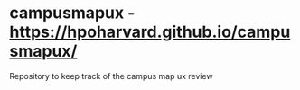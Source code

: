 # campusmapux - https://hpoharvard.github.io/campusmapux/
Repository to keep track of the campus map ux review
